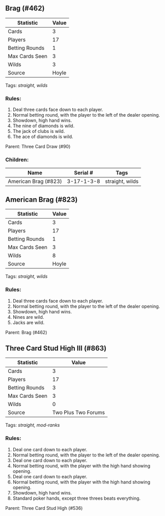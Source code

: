 ## Brag (#462)

|Statistic|Value|
|---------|-----|
|Cards|3|
|Players|17|
|Betting Rounds|1|
|Max Cards Seen|3|
|Wilds|3|
|Source|Hoyle|

Tags: *straight, wilds*
### Rules:
1. Deal three cards face down to each player.
2. Normal betting round, with the player to the left of the dealer opening.
3. Showdown, high hand wins.
4. The nine of diamonds is wild.
5. The jack of clubs is wild.
6. The ace of diamonds is wild.

Parent: Three Card Draw (#90)
### Children:

|Name|Serial #|Tags|
|----|--------|----|
|American Brag (#823)|3-17-1-3-8|straight, wilds


## American Brag (#823)

|Statistic|Value|
|---------|-----|
|Cards|3|
|Players|17|
|Betting Rounds|1|
|Max Cards Seen|3|
|Wilds|8|
|Source|Hoyle|

Tags: *straight, wilds*
### Rules:
1. Deal three cards face down to each player.
2. Normal betting round, with the player to the left of the dealer opening.
3. Showdown, high hand wins.
4. Nines are wild.
5. Jacks are wild.

Parent: Brag (#462)


## Three Card Stud High III (#863)

|Statistic|Value|
|---------|-----|
|Cards|3|
|Players|17|
|Betting Rounds|3|
|Max Cards Seen|3|
|Wilds|0|
|Source|Two Plus Two Forums|

Tags: *straight, mod-ranks*
### Rules:
1. Deal one card down to each player.
2. Normal betting round, with the player to the left of the dealer opening.
3. Deal one card down to each player.
4. Normal betting round, with the player with the high hand showing opening.
5. Deal one card down to each player.
6. Normal betting round, with the player with the high hand showing opening.
7. Showdown, high hand wins.
8. Standard poker hands, except three threes beats everything.

Parent: Three Card Stud High (#536)


